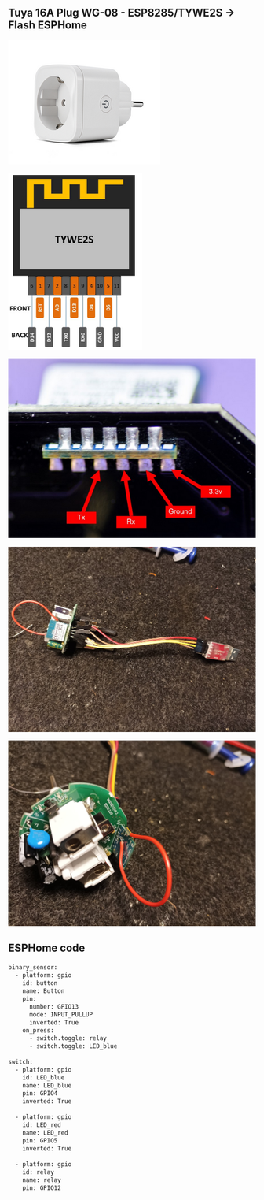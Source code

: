 ## Tuya 16A Plug WG-08 - ESP8285/TYWE2S -> Flash ESPHome

![Plug](https://github.com/peca2345/Tuya-16A-Plug-WG-08---flash-FW-ESP8285/blob/main/IMG/Tuya16APlug.png?raw=true)

![Pinout](https://github.com/peca2345/Tuya-16A-Plug-WG-08---flash-FW-ESP8285/blob/main/IMG/esp8285_pinout2.png?raw=true)

![UART](https://github.com/peca2345/Tuya-16A-Plug-WG-08---flash-FW-ESP8285/blob/main/IMG/esp8285_uart2.png?raw=true)

![WIRING](https://github.com/peca2345/Tuya-16A-Plug-WG-08---flash-FW-ESP8285/blob/main/IMG/IMG_20221028_195522.jpg?raw=true)

![GPIO0](https://github.com/peca2345/Tuya-16A-Plug-WG-08---flash-FW-ESP8285/blob/main/IMG/IMG_20221028_195537.jpg?raw=true)

## ESPHome code
```
binary_sensor:
  - platform: gpio
    id: button
    name: Button
    pin:
      number: GPIO13
      mode: INPUT_PULLUP
      inverted: True
    on_press:
      - switch.toggle: relay      
      - switch.toggle: LED_blue 

switch:
  - platform: gpio
    id: LED_blue
    name: LED_blue
    pin: GPIO4
    inverted: True

  - platform: gpio
    id: LED_red
    name: LED_red
    pin: GPIO5
    inverted: True

  - platform: gpio
    id: relay
    name: relay
    pin: GPIO12

```
